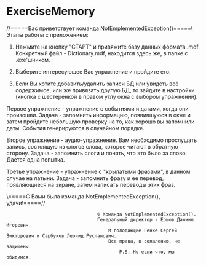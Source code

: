 # ExerciseMemory

//=====Вас приветствует команда NotEmplementedException()=====\\
Этапы работы с приложением:

1. Нажмите на кнопку "СТАРТ" и привяжите базу данных формата .mdf.
Конкретный файл - Dictionary.mdf, находится здесь же, в папке с .exe'шником.

2. Выберите интересующее Вас упражнение и пройдите его.

3. Если Вы хотите добавить/удалить записи БД или увидеть всё содержимое, или же привязать другую БД, то зайдите в настройки (кнопка
с шестеренкой в правом углу окна с выбором упражнений).

Первое упражнение - упражнение с событиями и датами, когда они произошли. Задача - запомнить информацию, появившуюся в окне и затем
пройдите небольшую проверку на то, как хорошо вы запомнили даты. События генерируются в случайном порядке.

Второе упражнение - аудио-упражнение. Вам необходимо прослушать запись, состоящую из слогов слова, которое читают в обратную сторону.
Задача - запомнить слоги и понять, что это было за слово. Дается одна попытка.

Третье упражнение - упражнение с "крылатыми фразами", в данном случае на латыни. Задача - запомнить фразу и ее перевод, появляющиеся
на экране, затем написать переводы этих фраз.

\\=====С Вами была команда NotEmplementedException(), удачи!=====//


									 © Команда NotEmplementedException().
									 Генеральный директор - Ершов Даниил Игоревич
								         И голодающие Генке Сергей Викторович и Сарбуков Леонид Русланович.
								         Все права, к сожалению, не защищены.
					    			         P.S. Но если что, мы обидимся.
